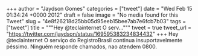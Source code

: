 
+++
author = "Jaydson Gomes"
categories = ["tweet"]
date = "Wed Feb 15 01:34:24 +0000 2012"
draft = false
image = "No media found for this Tweet"
slug = "4e8f26218d25bb05d95eeb15bee7ab7e6fcb7b03"
tags = ["tweet"]
title = """Hey @teclainternet O serv..."""
tweet = true
tweet_url = "https://twitter.com/jaydson/status/169595383234834432"
+++
Hey @teclainternet O serviço do RegistroBrasil continua insuportavelmente péssimo. Ninguém responde chamados, nao atendem 0800.

